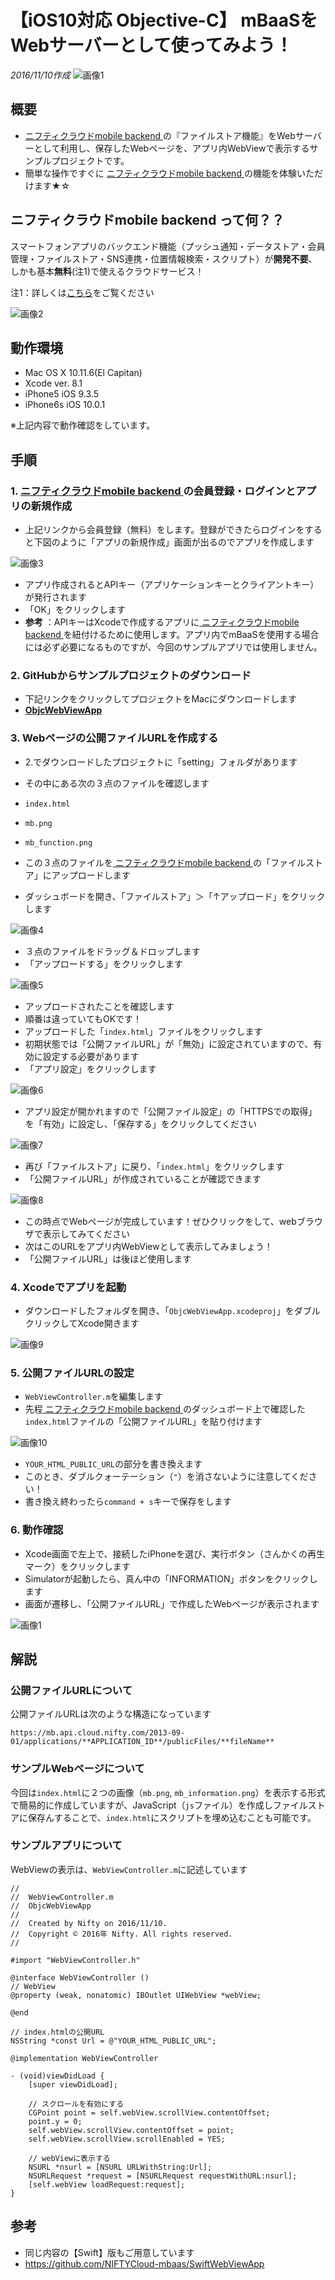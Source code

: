# 【iOS10対応 Objective-C】 mBaaSをWebサーバーとして使ってみよう！
_2016/11/10作成_
![画像1](/readme-img/001.png)

## 概要
* [ ニフティクラウドmobile backend ](http://mb.cloud.nifty.com/)の『ファイルストア機能』をWebサーバーとして利用し、保存したWebページを、アプリ内WebViewで表示するサンプルプロジェクトです。
* 簡単な操作ですぐに [ ニフティクラウドmobile backend ](http://mb.cloud.nifty.com/)の機能を体験いただけます★☆

##  ニフティクラウドmobile backend って何？？
スマートフォンアプリのバックエンド機能（プッシュ通知・データストア・会員管理・ファイルストア・SNS連携・位置情報検索・スクリプト）が**開発不要**、しかも基本**無料**(注1)で使えるクラウドサービス！

注1：詳しくは[こちら](http://mb.cloud.nifty.com/price.htm)をご覧ください

![画像2](/readme-img/002.png)

## 動作環境
* Mac OS X 10.11.6(El Capitan)
* Xcode ver. 8.1
* iPhone5 iOS 9.3.5
* iPhone6s iOS 10.0.1

※上記内容で動作確認をしています。

## 手順
### 1. [ ニフティクラウドmobile backend ](http://mb.cloud.nifty.com/)の会員登録・ログインとアプリの新規作成
* 上記リンクから会員登録（無料）をします。登録ができたらログインをすると下図のように「アプリの新規作成」画面が出るのでアプリを作成します

![画像3](/readme-img/003.png)

* アプリ作成されるとAPIキー（アプリケーションキーとクライアントキー）が発行されます
* 「OK」をクリックします
 * **参考** ：APIキーはXcodeで作成するアプリに[ ニフティクラウドmobile backend ](http://mb.cloud.nifty.com/)を紐付けるために使用します。アプリ内でmBaaSを使用する場合には必ず必要になるものですが、今回のサンプルアプリでは使用しません。

### 2. GitHubからサンプルプロジェクトのダウンロード
* 下記リンクをクリックしてプロジェクトをMacにダウンロードします
 * __[ObjcWebViewApp](https://github.com/NIFTYCloud-mbaas/ObjcWebViewApp/archive/master.zip)__

### 3. Webページの公開ファイルURLを作成する
* 2.でダウンロードしたプロジェクトに「setting」フォルダがあります
* その中にある次の３点のファイルを確認します
 * `index.html`
 * `mb.png`
 * `mb_function.png`

* この３点のファイルを[ ニフティクラウドmobile backend ](http://mb.cloud.nifty.com/)の「ファイルストア」にアップロードします
* ダッシュボードを開き、「ファイルストア」＞「↑アップロード」をクリックします

![画像4](/readme-img/004.png)

* ３点のファイルをドラッグ＆ドロップします
* 「アップロードする」をクリックします

![画像5](/readme-img/005.png)

* アップロードされたことを確認します
 * 順番は違っていてもOKです！
* アップロードした「`index.html`」ファイルをクリックします
* 初期状態では「公開ファイルURL」が「無効」に設定されていますので、有効に設定する必要があります
* 「アプリ設定」をクリックします

![画像6](/readme-img/006.png)

* アプリ設定が開かれますので「公開ファイル設定」の「HTTPSでの取得」を「有効」に設定し、「保存する」をクリックしてください

![画像7](/readme-img/007.png)

* 再び「ファイルストア」に戻り、「`index.html`」をクリックします
* 「公開ファイルURL」が作成されていることが確認できます

![画像8](/readme-img/008.png)

* この時点でWebページが完成しています！ぜひクリックをして、webブラウザで表示してみてください
* 次はこのURLをアプリ内WebViewとして表示してみましょう！
 * 「公開ファイルURL」は後ほど使用します

### 4. Xcodeでアプリを起動
* ダウンロードしたフォルダを開き、「`ObjcWebViewApp.xcodeproj`」をダブルクリックしてXcode開きます

![画像9](/readme-img/009.png)

### 5. 公開ファイルURLの設定
* `WebViewController.m`を編集します
* 先程[ ニフティクラウドmobile backend ](http://mb.cloud.nifty.com/)のダッシュボード上で確認した`index.html`ファイルの「公開ファイルURL」を貼り付けます

![画像10](/readme-img/010.png)

* `YOUR_HTML_PUBLIC_URL`の部分を書き換えます
 * このとき、ダブルクォーテーション（`"`）を消さないように注意してください！
* 書き換え終わったら`command + s`キーで保存をします

### 6. 動作確認
* Xcode画面で左上で、接続したiPhoneを選び、実行ボタン（さんかくの再生マーク）をクリックします
* Simulatorが起動したら、真ん中の「INFORMATION」ボタンをクリックします
* 画面が遷移し、「公開ファイルURL」で作成したWebページが表示されます

![画像1](/readme-img/001.png)

## 解説
### 公開ファイルURLについて
公開ファイルURLは次のような構造になっています

```
https://mb.api.cloud.nifty.com/2013-09-01/applications/**APPLICATION_ID**/publicFiles/**fileName**
```

### サンプルWebページについて
今回は`index.html`に２つの画像（`mb.png`, `mb_information.png`）を表示する形式で簡易的に作成していますが、JavaScript（`js`ファイル）を作成しファイルストアに保存んすることで、`index.html`にスクリプトを埋め込むことも可能です。

### サンプルアプリについて
WebViewの表示は、`WebViewController.m`に記述しています

```Objc
//
//  WebViewController.m
//  ObjcWebViewApp
//
//  Created by Nifty on 2016/11/10.
//  Copyright © 2016年 Nifty. All rights reserved.
//

#import "WebViewController.h"

@interface WebViewController ()
// WebView
@property (weak, nonatomic) IBOutlet UIWebView *webView;

@end

// index.htmlの公開URL
NSString *const Url = @"YOUR_HTML_PUBLIC_URL";

@implementation WebViewController

- (void)viewDidLoad {
    [super viewDidLoad];

    // スクロールを有効にする
    CGPoint point = self.webView.scrollView.contentOffset;
    point.y = 0;
    self.webView.scrollView.contentOffset = point;
    self.webView.scrollView.scrollEnabled = YES;

    // webViewに表示する
    NSURL *nsurl = [NSURL URLWithString:Url];
    NSURLRequest *request = [NSURLRequest requestWithURL:nsurl];
    [self.webView loadRequest:request];
}
```

## 参考
* 同じ内容の【Swift】版もご用意しています
 * https://github.com/NIFTYCloud-mbaas/SwiftWebViewApp

